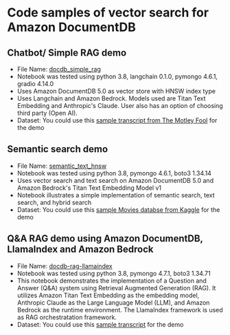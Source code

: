 # Code samples of vector search for Amazon DocumentDB

## Chatbot/ Simple RAG demo
- File Name: [docdb_simple_rag](https://github.com/aws-samples/amazon-documentdb-samples/blob/master/samples/vector-search/docdb_simple_rag.ipynb)
- Notebook was tested using python 3.8, langchain  0.1.0, pymongo 4.6.1, gradio 4.14.0
- Uses Amazon DocumentDB 5.0 as vector store with HNSW index type 
- Uses Langchain and Amazon Bedrock. Models used are Titan Text Embedding and Anthropic's Claude. User also has an option of choosing third party (Open AI).
- Dataset: You could use this [sample transcript from The Motley Fool](https://github.com/aws-samples/amazon-documentdb-samples/blob/master/samples/vector-search/sample-datasets/transcript.txt) for the demo


## Semantic search demo
- File Name: [semantic_text_hnsw](https://github.com/aws-samples/amazon-documentdb-samples/blob/master/samples/vector-search/semantic_text_hnsw.ipynb)
- Notebook was tested using python 3.8, pymongo 4.6.1, boto3 1.34.14
- Uses vector search and text search on Amazon DocumentDB 5.0 and Amazon Bedrock's Titan Text Embedding Model v1
- Notebook illustrates a simple implementation of semantic search, text search, and hybrid search
- Dataset: You could use this [sample Movies databse from Kaggle](https://github.com/aws-samples/amazon-documentdb-samples/blob/master/samples/vector-search/sample-datasets/demomovies.csv) for the demo


## Q&A RAG demo using Amazon DocumentDB, LlamaIndex and Amazon Bedrock
- File Name: [docdb-rag-llamaindex](https://github.com/aws-samples/amazon-documentdb-samples/blob/master/samples/vector-search/docdb-rag-llamaindex.ipynb)
- Notebook was tested using python 3.8, pymongo 4.7.1, boto3 1.34.71
- This notebook demonstrates the implementation of a Question and Answer (Q&A) system using Retrieval Augmented Generation (RAG). It utilizes Amazon Titan Text Embedding as the embedding model, Anthropic Claude as the Large Language Model (LLM), and Amazon Bedrock as the runtime environment. The LlamaIndex framework is used as RAG orchestratation framework.
- Dataset: You could use this [sample transcript](https://github.com/aws-samples/amazon-documentdb-samples/blob/master/samples/vector-search/sample-datasets/Q1-2024-result-transcript.pdf) for the demo
